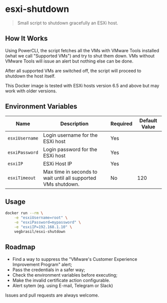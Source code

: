 # esxi-shutdown

> Small script to shutdown gracefully an ESXi host.

## How It Works

Using PowerCLI, the script fetches all the VMs with VMware Tools installed (what we call "Supported VMs") and try to shut them down. VMs without VMware Tools will issue an alert but nothing else can be done.

After all supported VMs are switched off, the script will proceed to shutdown the host itself.

This Docker image is tested with ESXi hosts version 6.5 and above but may work with older versions.

## Environment Variables

| Name           | Description                                                   | Required | Default Value |
|----------------|---------------------------------------------------------------|----------|---------------|
| `esxiUsername` | Login username for the ESXi host                              | Yes      |               |
| `esxiPassword` | Login password for the ESXi host                              | Yes      |               |
| `esxiIP`       | ESXi Host IP                                                  | Yes      |               |
| `esxiTimeout`  | Max time in seconds to wait until all supported VMs shutdown. | No       | 120           |

## Usage

```bash
docker run --rm \
    -e "esxiUsername=root" \
    -e "esxiPassword=mypassword" \
    -e "esxiIP=192.168.1.10" \
    vegbrasil/esxi-shutdown
```

## Roadmap

* Find a way to suppress the "VMware's Customer Experience Improvement Program" alert;
* Pass the credentials in a safer way;
* Check the environment variables before executing;
* Make the invalid certificate action configurable.
* Alert sytem (eg. using E-mail, Telegram or Slack)

Issues and pull requests are always welcome.